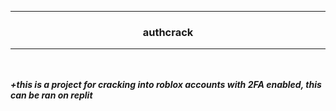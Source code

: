 --------

### <p align="center">authcrack</p>

---------

<br><br>
<strong> <i>
+this is a project for cracking into roblox accounts with 2FA enabled, this can be ran on replit
</strong> </i>
